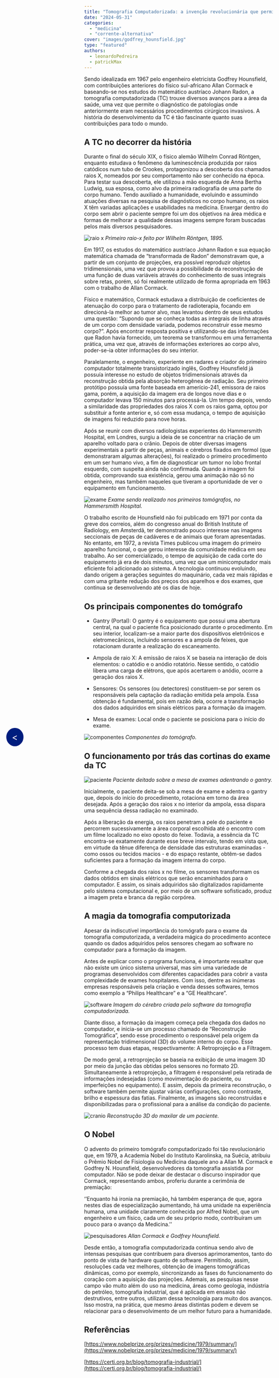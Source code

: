 ```yaml
---
title: "Tomografia Computadorizada: a invenção revolucionária que permitiu que um engenheiro eletricista ganhasse um Nobel na área da medicina."
date: "2024-05-31"
categories: 
  - "medicina"
  - "corrente-alternativa"
cover: "images/godfrey_hounsfield.jpg"
type: "featured"
authors:
  - leonardoPedreira
  - patrickMax
---
```

<!--Botão para voltar para a página anterior (posts do corrente alternativa)-->
<a href="javascript:history.back()" style="position: fixed; top: 50%; left: 20px; background-color: #001D7E; color: white; padding: 10px 15px; border-radius: 50%; text-decoration: none; font-size: 24px; z-index: 1000;">&lt;</a>

Sendo idealizada em 1967 pelo engenheiro eletricista Godfrey Hounsfield, com contribuições anteriores do físico sul-africano Allan Cormack e baseando-se nos estudos do matemático austríaco Johann Radon, a tomografia computadorizada (TC) trouxe diversos avanços para a área da saúde, uma vez que permite o diagnóstico de patologias onde anteriormente eram necessários procedimentos cirúrgicos invasivos.
A história do desenvolvimento da TC é tão fascinante quanto suas contribuições para todo o mundo.

## A TC no decorrer da história

Durante o final do século XIX, o físico alemão Wilhelm Conrad Röntgen, enquanto estudava o fenômeno da luminescência produzida por raios catódicos num tubo de Crookes, protagonizou a descoberta dos chamados raios X, nomeados por seu comportamento não ser conhecido na época. Para testar sua descoberta, ele utilizou a mão esquerda de Anna Bertha Ludwig, sua esposa, como alvo da primeira radiografia de uma parte do corpo humano. Tendo auxiliado a humanidade, evoluindo e assumindo atuações diversas na pesquisa de diagnósticos no corpo humano, os raios X têm variadas aplicações e usabilidades na medicina. Enxergar dentro do corpo sem abrir o paciente sempre foi um  dos objetivos na área médica e formas de melhorar a qualidade dessas imagens sempre foram buscadas pelos mais diversos pesquisadores. 

![raio x](images/raiox.jpg)
*Primeiro raio-x feito por Wilhelm Röntgen, 1895.*

Em 1917, os estudos do matemático austríaco Johann Radon e sua equação matemática chamada de “transformada de Radon” demonstravam que, a partir de um conjunto de projeções, era possível reproduzir objetos tridimensionais, uma vez que provou a possibilidade da reconstrução de uma função de duas variáveis através do conhecimento de suas integrais sobre retas, porém, só foi realmente utilizado de forma apropriada em 1963 com o trabalho de Allan Cormack. 

Físico e matemático, Cormack estudava a distribuição de coeficientes de atenuação do corpo para o tratamento de radioterapia, focando em direcioná-la melhor ao tumor alvo, mas levantou dentro de seus estudos uma questão: “Supondo que se conheça todas as  integrais de linha através de um corpo com densidade variada, podemos reconstruir esse mesmo corpo?”. Após encontrar resposta positiva e utilizando-se das informações que Radon havia fornecido, um teorema se transformou em uma ferramenta prática, uma vez que, através de informações exteriores ao corpo alvo, poder-se-ia obter informações do seu interior.

Paralelamente, o engenheiro, experiente em radares e criador do primeiro computador totalmente transistorizado inglês, Godfrey Hounsfield já possuía interesse no estudo de objetos tridimensionais através da reconstrução obtida pela absorção heterogênea de radiação. Seu primeiro protótipo possuía uma fonte baseada em amerício-241, emissora de raios gama, porém, a aquisição da imagem era de longos nove dias e o computador levava 150 minutos para processá-la. Um tempo depois, vendo a similaridade das propriedades dos raios X com os raios gama, optou por substituir a fonte anterior e, só com essa mudança, o tempo de aquisição de imagens foi reduzido para nove horas. 

Após se reunir com diversos radiologistas experientes do Hammersmith Hospital, em Londres, surgiu a ideia de se concentrar na criação de um aparelho voltado para o crânio. Depois de obter diversas imagens experimentais a partir de peças, animais e cérebros fixados em formol (que demonstraram algumas alterações), foi realizado o primeiro procedimento em um ser humano vivo, a fim de diagnosticar um tumor no lobo frontal esquerdo, com suspeita ainda não confirmada. Quando a imagem foi obtida, comprovando sua existência, gerou uma animação não só no engenheiro, mas também naqueles que tiveram a oportunidade de ver o equipamento em funcionamento.

![ exame](images/exame.png)
*Exame sendo realizado nos primeiros tomógrafos, no Hammersmith Hospital.*

O trabalho escrito de Hounsfield não foi publicado em 1971 por conta da greve dos correios, além do congresso anual do British Institute of Radiology, em Amsterdã, ter demonstrado pouco interesse nas imagens seccionais de peças de cadáveres e de animais que foram apresentadas. No entanto, em 1972, a revista Times publicou uma imagem do primeiro aparelho funcional, o que gerou interesse da comunidade médica em seu trabalho. Ao ser comercializado, o tempo de aquisição de cada corte do equipamento já era de dois minutos, uma vez que um minicomputador mais eficiente foi adicionado ao sistema. A tecnologia continuou evoluindo, dando origem a gerações seguintes do maquinário, cada vez mais rápidas e com uma gritante redução dos preços dos aparelhos e dos exames, que continua se desenvolvendo até os dias de hoje.

## Os principais componentes do tomógrafo

- Gantry (Portal): O gantry é o equipamento que possui uma abertura central, na qual o paciente fica posicionado durante o procedimento. Em seu interior, localizam-se a maior parte dos dispositivos eletrônicos e eletromecânicos, incluindo sensores e a ampola de feixes, que rotacionam durante a realização do escaneamento.

- Ampola de raio X: A emissão de raios X se baseia  na interação de dois elementos: o catódio e o anódio rotatório. Nesse sentido, o catódio libera uma carga de elétrons, que após acertarem o anódio, ocorre a geração dos raios X.

- Sensores: Os sensores (ou detectores) constituem-se por serem os responsáveis pela captação da radiação emitida pela ampola. Essa obtenção é fundamental, pois em razão dela, ocorre a transformação dos dados adquiridos em sinais elétricos para a formação da imagem.

- Mesa de exames: Local onde o paciente se posiciona para o início do exame.

![ componentes](images/componentes.png)
*Componentes do tomógrafo.*

## O funcionamento por trás das cortinas do exame da TC

![ paciente](images/paciente.jpg)
*Paciente deitado sobre a mesa de exames adentrando o gantry.*

Inicialmente, o paciente deita-se sob a mesa de exame e adentra o gantry que, depois do início do procedimento, rotaciona em torno da área desejada. Após a geração dos raios x no interior da ampola, essa dispara uma sequência dessa radiação no examinado.

Após a liberação da energia, os raios penetram a pele do paciente e percorrem sucessivamente a área corporal escolhida até o encontro com um filme localizado no eixo oposto do feixe. Todavia, a essência da TC encontra-se exatamente durante esse breve intervalo, tendo em vista que, em virtude da tênue diferença de densidade das estruturas examinadas - como ossos ou tecidos macios - e do espaço restante, obtêm-se dados suficientes para a formação da imagem interna do corpo.
 
Conforme a chegada dos raios x no filme, os sensores transformam os dados obtidos em sinais elétricos que serão encaminhados para o computador. E assim, os sinais adquiridos são digitalizados rapidamente pelo sistema computacional e, por meio de um software sofisticado, produz a imagem preta e branca da região corpórea.

## A magia da tomografia computorizada

Apesar da indiscutível importância do tomógrafo para o exame da tomografia computorizada, a verdadeira mágica do procedimento acontece quando os dados adquiridos pelos sensores chegam ao software no computador para a formação da imagem.

Antes de explicar como o programa funciona, é importante ressaltar que não existe um único sistema universal, mas sim uma variedade de programas desenvolvidos com diferentes capacidades para cobrir a vasta complexidade de exames hospitalares. Com isso, dentre as inúmeras empresas responsáveis pela criação e venda desses softwares, temos como exemplo a “Philips Healthcare” e a “GE Healthcare”.

![ software](images/software.webp)
*Imagem do cérebro criada pelo software da tomografia computadorizada.*

Diante disso, a formação da imagem começa pela chegada dos dados no computador, e inicia-se um processo chamado de “Reconstrução Tomográfica”, sendo esse procedimento o responsável pela origem da representação tridimensional (3D) do volume interno do corpo. Esse processo tem duas etapas, respectivamente: A Retroprojeção e a Filtragem. 

De modo geral, a retroprojeção se baseia na exibição de uma imagem 3D por meio da junção das obtidas pelos sensores no formato 2D. Simultaneamente à retroprojeção, a filtragem é responsável pela retirada de informações indesejadas (como movimentação do paciente, ou imperfeições no equipamento). E assim, depois da primeira reconstrução, o software também permite ajustar várias configurações, como contraste, brilho e espessura das fatias. Finalmente, as imagens são reconstruídas e disponibilizadas para o profissional para a análise da condição do paciente. 

![ cranio](images/cranio.png)
*Reconstrução 3D do maxilar de um paciente.*

## O Nobel

O advento do primeiro tomógrafo computadorizado foi tão revolucionário que, em 1979, a Academia Nobel do Instituto Karolinska, na Suécia, atribuiu o Prêmio Nobel de Fisiologia ou Medicina daquele ano a Allan M. Cormack e Godfrey N. Hounsfield, desenvolvedores da tomografia assistida por computador. Não se pode deixar de destacar o discurso inspirador que Cormack, representando ambos, proferiu durante a cerimônia de premiação:

‘’Enquanto há ironia na premiação, há também esperança de que, agora nestes dias de especialização aumentando, há uma unidade na experiência humana, uma unidade claramente conhecida por Alfred Nobel, que um engenheiro e um físico, cada um de seu próprio modo, contribuíram um pouco para o avanço da Medicina.’’

![ pesquisadores](images/pesquisadores.png) 
*Allan Cormack e Godfrey Hounsfield.*

Desde então, a tomografia computadorizada continua sendo alvo de intensas pesquisas que contribuem para diversos aprimoramentos, tanto do ponto de vista de hardware quanto de software. Permitindo, assim, resoluções cada vez melhores, obtenção de imagens tomográficas dinâmicas, como por exemplo, sincronizando as fases do funcionamento do coração com a aquisição das projeções. Ademais, as pesquisas nesse campo vão muito além do uso na medicina, áreas como geologia, indústria do petróleo, tomografia industrial, que é aplicada em ensaios não destrutivos, entre outros, utilizam dessa tecnologia para muito dos avanços. Isso mostra, na prática, que mesmo áreas distintas podem e devem se relacionar para o desenvolvimento de um melhor futuro para a humanidade.


## Referências

[https://www.nobelprize.org/prizes/medicine/1979/summary/](https://www.nobelprize.org/prizes/medicine/1979/summary/)  

[https://certi.org.br/blog/tomografia-industrial/](https://certi.org.br/blog/tomografia-industrial/)


